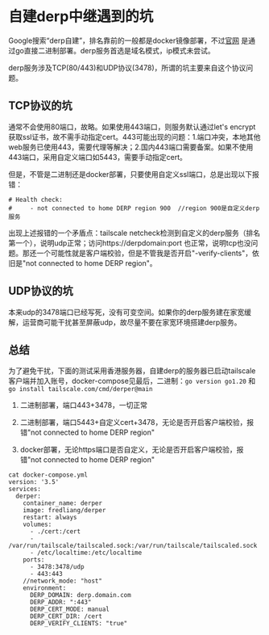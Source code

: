 # 自建derp中继遇到的坑

  Google搜索“derp自建”，排名靠前的一般都是docker镜像部署，不过[官网](https://tailscale.com/kb/1118/custom-derp-servers/) 是通过go直接二进制部署。derp服务首选是域名模式，ip模式未尝试。

  derp服务涉及TCP(80/443)和UDP协议(3478)，所谓的坑主要来自这个协议问题。

## TCP协议的坑

  通常不会使用80端口，故略。如果使用443端口，则服务默认通过let's encrypt获取ssl证书，故不需手动指定cert。443可能出现的问题：1.端口冲突，本地其他web服务已使用443，需要代理等解决；2.国内443端口需要备案。如果不使用443端口，采用自定义端口如5443，需要手动指定cert。

  但是，不管是二进制还是docker部署，只要使用自定义ssl端口，总是出现以下报错：

```
# Health check:
#     - not connected to home DERP region 900  //region 900是自定义derp服务
```

  出现上述报错的一个矛盾点：tailscale netcheck检测到自定义的derp服务（排名第一个），说明udp正常；访问https://derpdomain:port 也正常，说明tcp也没问题。那还一个可能性就是客户端校验，但是不管我是否开启"-verify-clients"，依旧是"not connected to home DERP region"。

## UDP协议的坑

  本来udp的3478端口已经写死，没有可变空间。如果你的derp服务建在家宽缓解，运营商可能干扰甚至屏蔽udp，故尽量不要在家宽环境搭建derp服务。

## 总结

为了避免干扰，下面的测试采用香港服务器，自建derp的服务器已启动tailscale客户端并加入账号，docker-compose见最后，二进制：`go version go1.20`  和`go install tailscale.com/cmd/derper@main` 

1. 二进制部署，端口443+3478，一切正常

2. 二进制部署，端口5443+自定义cert+3478，无论是否开启客户端校验，报错"not connected to home DERP region"

3. docker部署，无论https端口是否自定义，无论是否开启客户端校验，报错"not connected to home DERP region" 

```
cat docker-compose.yml
version: '3.5'
services:
  derper:
    container_name: derper
    image: fredliang/derper
    restart: always
    volumes:
      - ./cert:/cert
      - /var/run/tailscale/tailscaled.sock:/var/run/tailscale/tailscaled.sock
      - /etc/localtime:/etc/localtime
    ports:
      - 3478:3478/udp
      - 443:443
    //network_mode: "host"
    environment:
      DERP_DOMAIN: derp.domain.com
      DERP_ADDR: ":443"
      DERP_CERT_MODE: manual
      DERP_CERT_DIR: /cert
      DERP_VERIFY_CLIENTS: "true"
```




